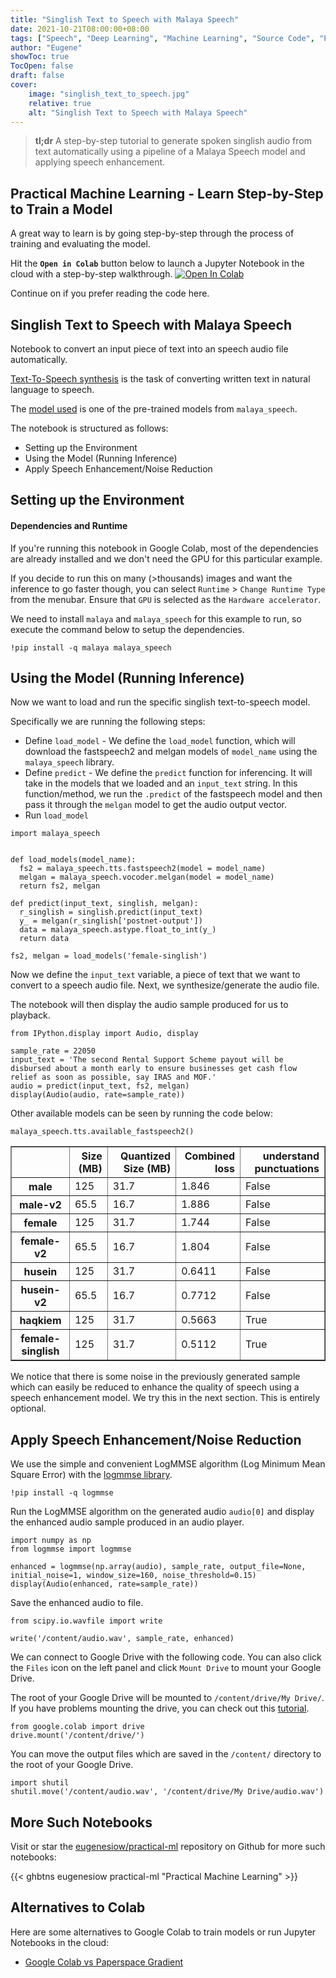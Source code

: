 ```yaml
---
title: "Singlish Text to Speech with Malaya Speech"
date: 2021-10-21T08:00:00+08:00
tags: ["Speech", "Deep Learning", "Machine Learning", "Source Code", "PyTorch", "Text-to-Speech", "Jupyter Notebook", "Colab", "Natural Language Processing"]
author: "Eugene"
showToc: true
TocOpen: false
draft: false
cover:
    image: "singlish_text_to_speech.jpg"
    relative: true
    alt: "Singlish Text to Speech with Malaya Speech"
---
```


> **tl;dr** A step-by-step tutorial to generate spoken singlish audio from text automatically using a pipeline of a Malaya Speech model and applying speech enhancement. 

## Practical Machine Learning - Learn Step-by-Step to Train a Model

A great way to learn is by going step-by-step through the process of training and evaluating the model.

Hit the **`Open in Colab`** button below to launch a Jupyter Notebook in the cloud with a step-by-step walkthrough.
[![Open In Colab](https://colab.research.google.com/assets/colab-badge.svg)](https://colab.research.google.com/github/eugenesiow/practical-ml/blob/master/notebooks/Singlish_Text_to_Speech_with_Malaya_Speech.ipynb "Open in Colab")

Continue on if you prefer reading the code here.


## Singlish Text to Speech with Malaya Speech

Notebook to convert an input piece of text into an speech audio file automatically.

[Text-To-Speech synthesis](https://paperswithcode.com/task/text-to-speech-synthesis) is the task of converting written text in natural language to speech.

The [model used](https://malaya-speech.readthedocs.io/en/latest/tts-singlish.html) is one of the pre-trained models from `malaya_speech`.

The notebook is structured as follows:
* Setting up the Environment
* Using the Model (Running Inference)
* Apply Speech Enhancement/Noise Reduction

## Setting up the Environment

#### Dependencies and Runtime

If you're running this notebook in Google Colab, most of the dependencies are already installed and we don't need the GPU for this particular example. 

If you decide to run this on many (>thousands) images and want the inference to go faster though, you can select `Runtime` > `Change Runtime Type` from the menubar. Ensure that `GPU` is selected as the `Hardware accelerator`.

We need to install `malaya` and `malaya_speech` for this example to run, so execute the command below to setup the dependencies.


```
!pip install -q malaya malaya_speech
```

## Using the Model (Running Inference)

Now we want to load and run the specific singlish text-to-speech model.

Specifically we are running the following steps:

* Define `load_model` - We define the `load_model` function, which will download the fastspeech2 and melgan models of `model_name` using the `malaya_speech` library. 
* Define `predict` - We define the `predict` function for inferencing. It will take in the models that we loaded and an `input_text` string. In this function/method, we run the `.predict` of the fastspeech model and then pass it through the `melgan` model to get the audio output vector.
* Run `load_model`


```
import malaya_speech


def load_models(model_name):
  fs2 = malaya_speech.tts.fastspeech2(model = model_name)
  melgan = malaya_speech.vocoder.melgan(model = model_name)
  return fs2, melgan

def predict(input_text, singlish, melgan):
  r_singlish = singlish.predict(input_text)
  y_ = melgan(r_singlish['postnet-output'])
  data = malaya_speech.astype.float_to_int(y_)
  return data

fs2, melgan = load_models('female-singlish')
```

Now we define the `input_text` variable, a piece of text that we want to convert to a speech audio file. Next, we synthesize/generate the audio file.

The notebook will then display the audio sample produced for us to playback.


```
from IPython.display import Audio, display

sample_rate = 22050
input_text = 'The second Rental Support Scheme payout will be disbursed about a month early to ensure businesses get cash flow relief as soon as possible, say IRAS and MOF.'
audio = predict(input_text, fs2, melgan)
display(Audio(audio, rate=sample_rate))
```

Other available models can be seen by running the code below:


```
malaya_speech.tts.available_fastspeech2()
```




<div>
<style scoped>
    .dataframe tbody tr th:only-of-type {
        vertical-align: middle;
    }

    .dataframe tbody tr th {
        vertical-align: top;
    }

    .dataframe thead th {
        text-align: right;
    }
</style>
<table border="1" class="dataframe">
  <thead>
    <tr style="text-align: right;">
      <th></th>
      <th>Size (MB)</th>
      <th>Quantized Size (MB)</th>
      <th>Combined loss</th>
      <th>understand punctuations</th>
    </tr>
  </thead>
  <tbody>
    <tr>
      <th>male</th>
      <td>125</td>
      <td>31.7</td>
      <td>1.846</td>
      <td>False</td>
    </tr>
    <tr>
      <th>male-v2</th>
      <td>65.5</td>
      <td>16.7</td>
      <td>1.886</td>
      <td>False</td>
    </tr>
    <tr>
      <th>female</th>
      <td>125</td>
      <td>31.7</td>
      <td>1.744</td>
      <td>False</td>
    </tr>
    <tr>
      <th>female-v2</th>
      <td>65.5</td>
      <td>16.7</td>
      <td>1.804</td>
      <td>False</td>
    </tr>
    <tr>
      <th>husein</th>
      <td>125</td>
      <td>31.7</td>
      <td>0.6411</td>
      <td>False</td>
    </tr>
    <tr>
      <th>husein-v2</th>
      <td>65.5</td>
      <td>16.7</td>
      <td>0.7712</td>
      <td>False</td>
    </tr>
    <tr>
      <th>haqkiem</th>
      <td>125</td>
      <td>31.7</td>
      <td>0.5663</td>
      <td>True</td>
    </tr>
    <tr>
      <th>female-singlish</th>
      <td>125</td>
      <td>31.7</td>
      <td>0.5112</td>
      <td>True</td>
    </tr>
  </tbody>
</table>
</div>



We notice that there is some noise in the previously generated sample which can easily be reduced to enhance the quality of speech using a speech enhancement model. We try this in the next section. This is entirely optional.

## Apply Speech Enhancement/Noise Reduction

We use the simple and convenient LogMMSE algorithm (Log Minimum Mean Square Error) with the [logmmse library](https://github.com/wilsonchingg/logmmse).


```
!pip install -q logmmse
```

Run the LogMMSE algorithm on the generated audio `audio[0]` and  display the enhanced audio sample produced in an audio player.


```
import numpy as np
from logmmse import logmmse

enhanced = logmmse(np.array(audio), sample_rate, output_file=None, initial_noise=1, window_size=160, noise_threshold=0.15)
display(Audio(enhanced, rate=sample_rate))
```

Save the enhanced audio to file.


```
from scipy.io.wavfile import write

write('/content/audio.wav', sample_rate, enhanced)
```

We can connect to Google Drive with the following code. You can also click the `Files` icon on the left panel and click `Mount Drive` to mount your Google Drive.

The root of your Google Drive will be mounted to `/content/drive/My Drive/`. If you have problems mounting the drive, you can check out this [tutorial](https://towardsdatascience.com/downloading-datasets-into-google-drive-via-google-colab-bcb1b30b0166).


```
from google.colab import drive
drive.mount('/content/drive/')
```

You can move the output files which are saved in the `/content/` directory to the root of your Google Drive.


```
import shutil
shutil.move('/content/audio.wav', '/content/drive/My Drive/audio.wav')
```

## More Such Notebooks

Visit or star the [eugenesiow/practical-ml](https://github.com/eugenesiow/practical-ml) repository on Github for more such notebooks:

{{< ghbtns eugenesiow practical-ml "Practical Machine Learning" >}}

## Alternatives to Colab

Here are some alternatives to Google Colab to train models or run Jupyter Notebooks in the cloud:

- [Google Colab vs Paperspace Gradient](https://news.machinelearning.sg/posts/google_colab_vs_paperspace_gradient/)
